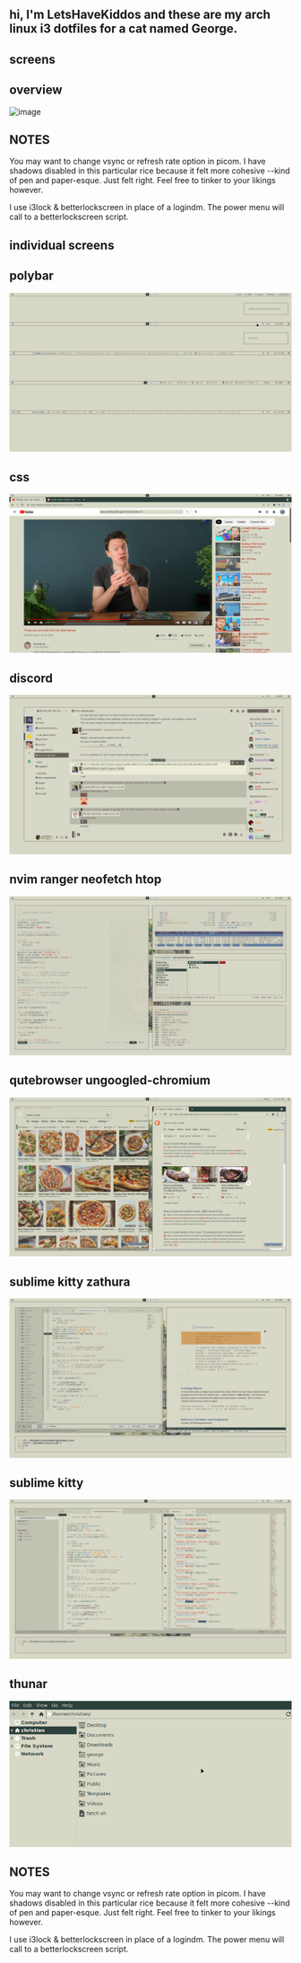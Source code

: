 ## hi, I'm LetsHaveKiddos and these are my arch linux i3 dotfiles for a cat named George.

## screens

## overview
![image](https://github.com/LetsHaveKiddos/dots-george/blob/main/george/screens/reddit-screens/reddit-screen.png)



## NOTES

You may want to change vsync or refresh rate option in picom. I have shadows disabled in this particular rice because it felt more cohesive --kind of pen and paper-esque. Just felt right. Feel free to tinker to your likings however.

I use i3lock & betterlockscreen in place of a logindm. The power menu will call to a betterlockscreen script.


## individual screens


## polybar
![image](george/screens/polybar-screens/polybar-reddit-screen.png)

## css
![image](george/screens/window-screens/css.png)

## discord
![image](george/screens/window-screens/discord.png)

## nvim ranger neofetch htop
![image](george/screens/window-screens/nvim%20ranger%20neofetch%20htop.png)

## qutebrowser ungoogled-chromium
![image](george/screens/window-screens/qutebrowser%20ungoogled-chromium.png)

## sublime kitty zathura
![image](george/screens/window-screens/sublime%20kitty%20zathura.png)

## sublime kitty
![image](george/screens/window-screens/sublime%20kitty.png)

## thunar
![image](george/screens/window-screens/thunar.png)





## NOTES

You may want to change vsync or refresh rate option in picom. I have shadows disabled in this particular rice because it felt more cohesive --kind of pen and paper-esque. Just felt right. Feel free to tinker to your likings however.

I use i3lock & betterlockscreen in place of a logindm. The power menu will call to a betterlockscreen script.


